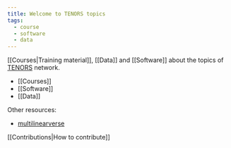 ```yaml
---
title: Welcome to TENORS topics
tags:
  - course
  - software
  - data
---
```

[[Courses|Training material]], [[Data]] and [[Software]]  about the topics of  [TENORS](http://tenors-network.eu) network.

 - [[Courses]] 
 - [[Software]]
 - [[Data]] 

Other resources:
 - [multilinearverse](https://multilinearverse.com/) 

[[Contributions|How to contribute]]








